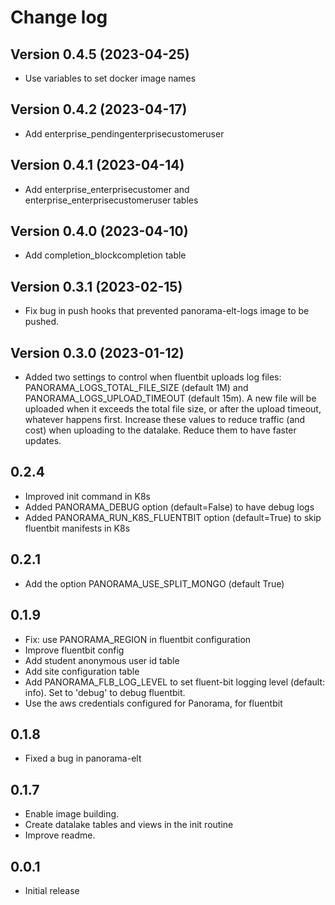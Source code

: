 # Change log

## Version 0.4.5 (2023-04-25)
- Use variables to set docker image names

## Version 0.4.2 (2023-04-17)
- Add enterprise_pendingenterprisecustomeruser

## Version 0.4.1 (2023-04-14)
- Add enterprise_enterprisecustomer and enterprise_enterprisecustomeruser tables

## Version 0.4.0 (2023-04-10)
- Add completion_blockcompletion table

## Version 0.3.1 (2023-02-15)
- Fix bug in push hooks that prevented panorama-elt-logs image to be pushed.

## Version 0.3.0 (2023-01-12)
- Added two settings to control when fluentbit uploads log files: PANORAMA_LOGS_TOTAL_FILE_SIZE (default 1M) and 
PANORAMA_LOGS_UPLOAD_TIMEOUT (default 15m). A new file will be uploaded when it exceeds the total file size,
or after the upload timeout, whatever happens first. Increase these values to reduce traffic (and cost)
when uploading to the datalake. Reduce them to have faster updates.

## 0.2.4
- Improved init command in K8s
- Added PANORAMA_DEBUG option (default=False) to have debug logs
- Added PANORAMA_RUN_K8S_FLUENTBIT option (default=True) to skip fluentbit manifests in K8s

## 0.2.1
- Add the option PANORAMA_USE_SPLIT_MONGO (default True)
## 0.1.9
- Fix: use PANORAMA_REGION in fluentbit configuration
- Improve fluentbit config
- Add student anonymous user id table
- Add site configuration table
- Add PANORAMA_FLB_LOG_LEVEL to set fluent-bit logging level (default: info). 
Set to 'debug' to debug fluentbit.
- Use the aws credentials configured for Panorama, for fluentbit
## 0.1.8
- Fixed a bug in panorama-elt
## 0.1.7
- Enable image building. 
- Create datalake tables and views in the init routine
- Improve readme.
## 0.0.1
- Initial release

